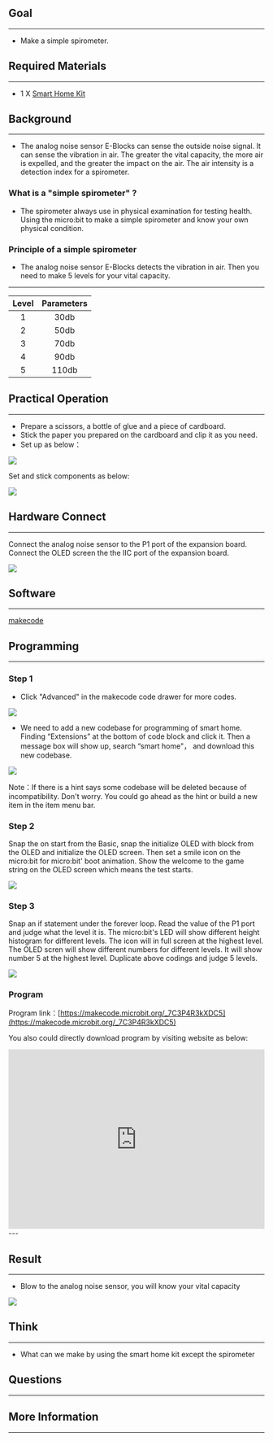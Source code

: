 ## Goal
---

- Make a simple spirometer.

## Required Materials
---

- 1 X [Smart Home Kit](https://www.elecfreaks.com/estore/elecfreaks-micro-bit-smart-home-kit-with-micro-bit-board.html)


## Background
---

- The analog noise sensor E-Blocks can sense the outside noise signal. It can sense the vibration in air. The greater the vital capacity, the more air is expelled, and the greater the impact on the air. The air intensity is a detection index for a spirometer.


### What is a "simple spirometer" ?

- The spirometer always use in physical examination for testing health. Using the micro:bit to make a simple spirometer and know your own physical condition.

### Principle of a simple spirometer

- The analog noise sensor E-Blocks detects the vibration in air. Then you need to make 5 levels for your vital capacity.

---
Level | Parameters 
:-: | :-: 
1|30db
2|50db
3|70db
4|90db
5|110db

## Practical Operation
---

- Prepare a scissors, a bottle of glue and a piece of cardboard.
- Stick the paper you prepared on the cardboard and clip it as you need.
- Set up as below：

![](https://i.imgur.com/rQS0zKm.jpg)

Set and stick components as below:

![](https://i.imgur.com/psneHwU.jpg)


## Hardware Connect
---
Connect the analog noise sensor to the P1 port of the expansion board.
Connect the OLED screen the the IIC port of the expansion board.

![](https://i.imgur.com/oUij2k8.jpg)

## Software
---
[makecode](https://makecode.microbit.org/#)
 

## Programming
---
### Step 1

- Click "Advanced" in the makecode code drawer for more codes.

![](https://i.imgur.com/2qCyzQ7.png)

- We need to add a new codebase for programming of smart home. Finding “Extensions” at the bottom of code block and click it. Then a message box will show up, search “smart home"， and download this new codebase.

![](https://i.imgur.com/OY706rv.png)

Note：If there is a hint says some codebase will be deleted because of incompatibility. Don't worry. You could go ahead as the hint or build a new item in the item menu bar.


### Step 2

Snap the on start from the Basic, snap the initialize OLED with block from the OLED and initialize the OLED screen.
Then set a smile icon on the micro:bit for micro:bit' boot animation.
Show the welcome to the game string on the OLED screen which means the test starts.

![](https://i.imgur.com/LSqXvcg.png)

### Step 3

Snap an if statement under the forever loop. Read the value of the P1 port and judge what the level it is.
The micro:bit's LED will show different height histogram for different levels. The icon will in full screen at the highest level.
The OLED scren will show different numbers for different levels. It will show number 5 at the highest level.
Duplicate above codings and judge 5 levels.


![](https://i.imgur.com/QI33sHM.png)



### Program

Program link：[https://makecode.microbit.org/_7C3P4R3kXDC5](https://makecode.microbit.org/_7C3P4R3kXDC5)

You also could directly download program by visiting website as below:

<div style="position:relative;height:0;padding-bottom:70%;overflow:hidden;"><iframe style="position:absolute;top:0;left:0;width:100%;height:100%;" src="https://makecode.microbit.org/#pub:_7C3P4R3kXDC5" frameborder="0" sandbox="allow-popups allow-forms allow-scripts allow-same-origin"></iframe></div>  
---

## Result
---

- Blow to the analog noise sensor, you will know your vital capacity

![](https://i.imgur.com/hXrR6VL.gif)

## Think
---

- What can we make by using the smart home kit except the spirometer

## Questions
---


## More Information
---

